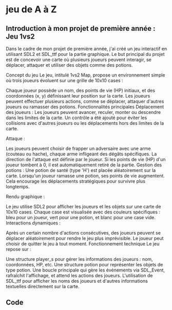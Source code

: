 # jeu de A à Z

## Introduction à mon projet de première année : Jeu 1vs2 ##

Dans le cadre de mon projet de première année, j'ai créé un jeu interactif en utilisant SDL2 et SDL_ttf pour la partie graphique. Le but principal du projet est de concevoir une carte où plusieurs joueurs peuvent interagir, se déplacer, attaquer et utiliser des objets comme des potions.

Concept du jeu
Le jeu, intitulé 1vs2 Map, propose un environnement simple où trois joueurs évoluent sur une grille de 10x10 cases :

Chaque joueur possède un nom, des points de vie (HP) initiaux, et des coordonnées (x, y) définissant leur position sur la carte.
Les joueurs peuvent effectuer plusieurs actions, comme se déplacer, attaquer d'autres joueurs ou ramasser des potions.
Fonctionnalités principales
Déplacement des joueurs :
Les joueurs peuvent avancer, reculer, monter ou descendre dans les limites de la carte. Un contrôle a été ajouté pour éviter les collisions avec d'autres joueurs ou les déplacements hors des limites de la carte.

Attaque :

Les joueurs peuvent choisir de frapper un adversaire avec une arme (couteau ou hache), chaque arme infligeant des dégâts spécifiques.
La direction de l'attaque est définie par le joueur.
Si les points de vie (HP) d'un joueur tombent à 0, il est automatiquement retiré de la partie.
Gestion des potions :
Une potion de santé (type 'H') est placée aléatoirement sur la carte. Lorsqu'un joueur ramasse une potion, ses points de vie augmentent. Cela encourage les déplacements stratégiques pour survivre plus longtemps.

Rendu graphique :

Le jeu utilise SDL2 pour afficher les joueurs et les objets sur une carte de 10x10 cases.
Chaque case est visualisée avec des couleurs spécifiques : bleu pour un joueur, vert pour une potion, et blanc pour une case vide.
Interactions dynamiques :

Après un certain nombre d'actions consécutives, des joueurs peuvent se déplacer aléatoirement pour rendre le jeu plus imprévisible.
Le joueur peut choisir de quitter le jeu à tout moment.
Fonctionnement technique
Le jeu repose sur :

Une structure player_s pour gérer les informations des joueurs : nom, coordonnées, HP, etc.
Une structure potion pour représenter les objets de type potion.
Une boucle principale qui gère les événements via SDL_Event, rafraîchit l'affichage, et attend les actions des joueurs.
L'utilisation de SDL_ttf pour afficher les noms des joueurs et d'autres informations textuelles directement sur la carte.

## Code ##
